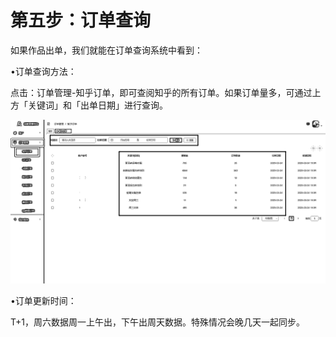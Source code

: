 # 第五步：订单查询

如果作品出单，我们就能在订单查询系统中看到：

•订单查询方法：

点击：订单管理-知乎订单，即可查阅知乎的所有订单。如果订单量多，可通过上方「关键词」和「出单日期」进行查询。

![](img/01a7fd691bbaabb9f065f89bcf5a4d6e.png)

•订单更新时间：

T+1，周六数据周一上午出，下午出周天数据。特殊情况会晚几天一起同步。